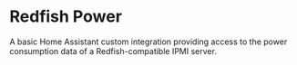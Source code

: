 # Redfish Power

A basic Home Assistant custom integration providing access to the power consumption data of a Redfish-compatible IPMI server.
